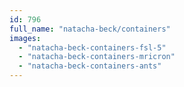 ```yaml
---
id: 796
full_name: "natacha-beck/containers"
images: 
  - "natacha-beck-containers-fsl-5"
  - "natacha-beck-containers-mricron"
  - "natacha-beck-containers-ants"
---
```

